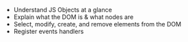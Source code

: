 - Understand JS Objects at a glance
- Explain what the DOM is & what nodes are
- Select, modify, create, and remove elements from the DOM
- Register events handlers
